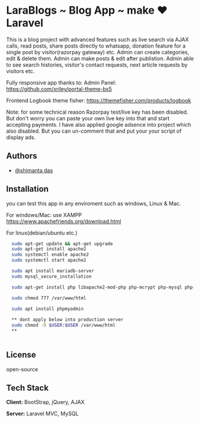 
# LaraBlogs ~ Blog App ~ make ❤ Laravel

This is a blog project with advanced features such as live search via AJAX calls, read posts, share posts directly to whatsapp, donation feature for a single post by visitor(razorpay gateway) etc. Admin can create categories, edit & delete them. Admin can make posts & edit after publistion. 
Admin able to see search histories, visitor's contact requests, next article requests by visitors etc.


Fully responsive app thanks to:
Admin Panel: https://github.com/xriley/portal-theme-bs5

Frontend Logbook theme fisher: https://themefisher.com/products/logbook


Note: for some technical reason Razorpay test/live key has been disabled. But don't worry you can paste your own live key into that and start accepting payments.
I have also applied google adsence into project which also disabled. But you can un-comment that and put your your script of display ads.





## Authors

- [@shimanta das](https://github.com/iamshimantadas)






## Installation

you can test this app in any enviroment such as windows, Linux & Mac.

For windows/Mac: use XAMPP https://www.apachefriends.org/download.html

For linux(debian/ubuntu etc.)
```bash
  sudo apt-get update && apt-get upgrade
  sudo apt-get install apache2
  sudo systemctl enable apache2
  sudo systemctl start apache2

  sudo apt install mariadb-server
  sudo mysql_secure_installation

  sudo apt-get install php libapache2-mod-php php-mcrypt php-mysql php-cgi php-cli php-curl php-json

  sudo chmod 777 /var/www/html
  
  sudo apt install phpmyadmin

  ** dont apply below into production server
  sudo chmod -R $USER:$USER /var/www/html
  **
  
```
    
## License

open-source




## Tech Stack

**Client:** BootStrap, jQuery, AJAX

**Server:** Laravel MVC, MySQL


